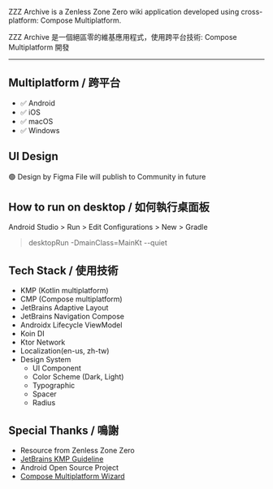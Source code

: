 ZZZ Archive is a Zenless Zone Zero wiki application developed using cross-platform: Compose Multiplatform.

ZZZ Archive 是一個絕區零的維基應用程式，使用跨平台技術: Compose Multiplatform 開發

---
## Multiplatform / 跨平台
- ✅ Android
- ✅ iOS
- ✅ macOS
- ✅ Windows

## UI Design
🟢 Design by Figma
File will publish to Community in future

## How to run on desktop / 如何執行桌面板
Android Studio > Run > Edit Configurations > New > Gradle
> desktopRun -DmainClass=MainKt --quiet

## Tech Stack / 使用技術
- KMP (Kotlin multiplatform)
- CMP (Compose multiplatform)
- JetBrains Adaptive Layout
- JetBrains Navigation Compose
- Androidx Lifecycle ViewModel
- Koin DI
- Ktor Network
- Localization(en-us, zh-tw)
- Design System
  - UI Component
  - Color Scheme (Dark, Light)
  - Typographic
  - Spacer
  - Radius

## Special Thanks / 鳴謝
* Resource from Zenless Zone Zero
* [JetBrains KMP Guideline](https://www.jetbrains.com/help/kotlin-multiplatform-dev/get-started.html)
* Android Open Source Project
* [Compose Multiplatform Wizard](https://github.com/terrakok/Compose-Multiplatform-Wizard)